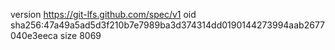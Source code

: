 version https://git-lfs.github.com/spec/v1
oid sha256:47a49a5ad5d3f210b7e7989ba3d374314dd0190144273994aab2677040e3eeca
size 8069

